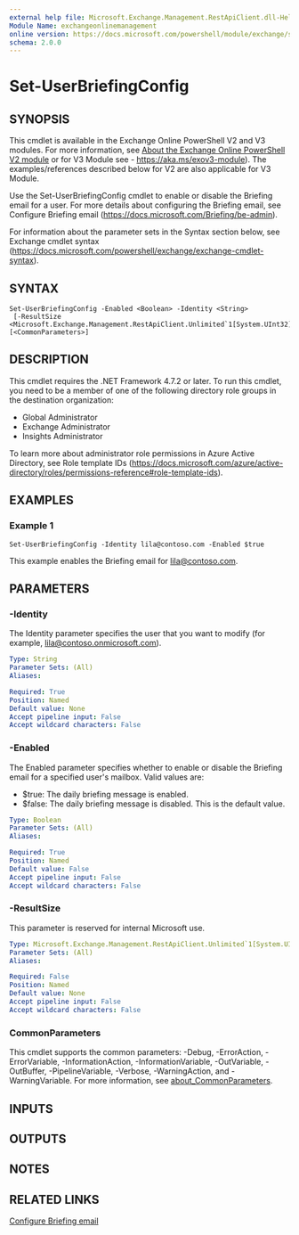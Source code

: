 ```yaml
---
external help file: Microsoft.Exchange.Management.RestApiClient.dll-Help.xml
Module Name: exchangeonlinemanagement
online version: https://docs.microsoft.com/powershell/module/exchange/set-userbriefingconfig
schema: 2.0.0
---
```


# Set-UserBriefingConfig

## SYNOPSIS
This cmdlet is available in the Exchange Online PowerShell V2 and V3 modules. For more information, see [About the Exchange Online PowerShell V2 module]( https://aka.ms/exov2-module) or for V3 Module see - https://aka.ms/exov3-module). The examples/references described below for V2 are also applicable for V3 Module.

Use the Set-UserBriefingConfig cmdlet to enable or disable the Briefing email for a user.
For more details about configuring the Briefing email, see Configure Briefing email (https://docs.microsoft.com/Briefing/be-admin).

For information about the parameter sets in the Syntax section below, see Exchange cmdlet syntax (https://docs.microsoft.com/powershell/exchange/exchange-cmdlet-syntax).

## SYNTAX

```
Set-UserBriefingConfig -Enabled <Boolean> -Identity <String>
 [-ResultSize <Microsoft.Exchange.Management.RestApiClient.Unlimited`1[System.UInt32]>] [<CommonParameters>]
```

## DESCRIPTION
This cmdlet requires the .NET Framework 4.7.2 or later.
To run this cmdlet, you need to be a member of one of the following directory role groups in the destination organization:

- Global Administrator
- Exchange Administrator
- Insights Administrator

To learn more about administrator role permissions in Azure Active Directory, see Role template IDs (https://docs.microsoft.com/azure/active-directory/roles/permissions-reference#role-template-ids).

## EXAMPLES

### Example 1
```
Set-UserBriefingConfig -Identity lila@contoso.com -Enabled $true
```

This example enables the Briefing email for lila@contoso.com.

## PARAMETERS

### -Identity
The Identity parameter specifies the user that you want to modify (for example, lila@contoso.onmicrosoft.com).

```yaml
Type: String
Parameter Sets: (All)
Aliases:

Required: True
Position: Named
Default value: None
Accept pipeline input: False
Accept wildcard characters: False
```

### -Enabled
The Enabled parameter specifies whether to enable or disable the Briefing email for a specified user's mailbox.
Valid values are:

- $true: The daily briefing message is enabled.
- $false: The daily briefing message is disabled. This is the default value.

```yaml
Type: Boolean
Parameter Sets: (All)
Aliases:

Required: True
Position: Named
Default value: False
Accept pipeline input: False
Accept wildcard characters: False
```

### -ResultSize
This parameter is reserved for internal Microsoft use.

```yaml
Type: Microsoft.Exchange.Management.RestApiClient.Unlimited`1[System.UInt32]
Parameter Sets: (All)
Aliases:

Required: False
Position: Named
Default value: None
Accept pipeline input: False
Accept wildcard characters: False
```

### CommonParameters
This cmdlet supports the common parameters: -Debug, -ErrorAction, -ErrorVariable, -InformationAction, -InformationVariable, -OutVariable, -OutBuffer, -PipelineVariable, -Verbose, -WarningAction, and -WarningVariable. For more information, see [about_CommonParameters](http://go.microsoft.com/fwlink/?LinkID=113216).

## INPUTS

## OUTPUTS

## NOTES

## RELATED LINKS

[Configure Briefing email](https://docs.microsoft.com/Briefing/be-admin)

